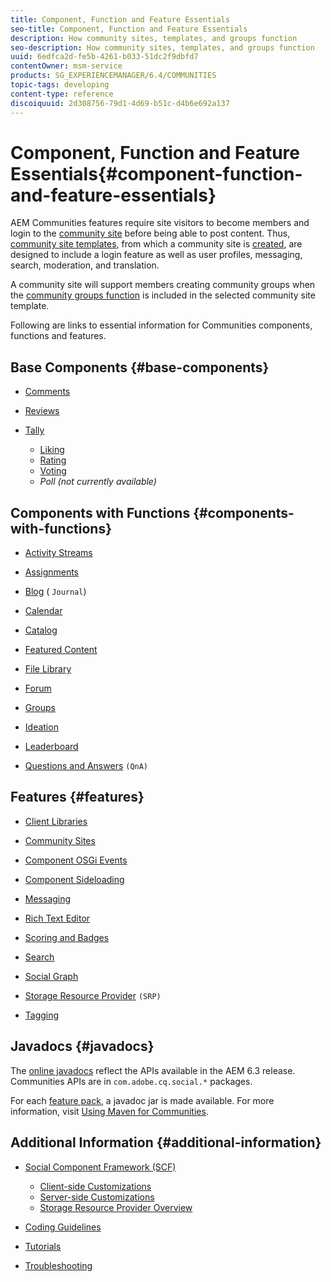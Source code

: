 ```yaml
---
title: Component, Function and Feature Essentials
seo-title: Component, Function and Feature Essentials
description: How community sites, templates, and groups function
seo-description: How community sites, templates, and groups function
uuid: 6edfca2d-fe5b-4261-b033-51dc2f9dbfd7
contentOwner: msm-service
products: SG_EXPERIENCEMANAGER/6.4/COMMUNITIES
topic-tags: developing
content-type: reference
discoiquuid: 2d308756-79d1-4d69-b51c-d4b6e692a137
---
```


# Component, Function and Feature Essentials{#component-function-and-feature-essentials}

AEM Communities features require site visitors to become members and login to the [community site](../../communities/using/overview.md#communitiessites) before being able to post content. Thus, [community site templates](../../communities/using/sites.md), from which a community site is [created](../../communities/using/sites-console.md), are designed to include a login feature as well as user profiles, messaging, search, moderation, and translation.

A community site will support members creating community groups when the [community groups function](../../communities/using/functions.md#groups-function) is included in the selected community site template.

Following are links to essential information for Communities components, functions and features.

## Base Components {#base-components}

* [Comments](../../communities/using/essentials-comments.md)
* [Reviews](../../communities/using/reviews-basics.md)
* [Tally](../../communities/using/tally.md)

    * [Liking](../../communities/using/essentials-liking.md)
    * [Rating](../../communities/using/rating-basics.md)
    * [Voting](../../communities/using/essentials-voting.md)
    * *Poll (not currently available)*

## Components with Functions {#components-with-functions}

* [Activity Streams](../../communities/using/essentials-activities.md)
* [Assignments](../../communities/using/essentials-assignments.md)
* [Blog](../../communities/using/blog-developer-basics.md) ( `Journal`)

* [Calendar](../../communities/using/calendar-basics-for-developers.md)
* [Catalog](../../communities/using/catalog-developer-essentials.md)
* [Featured Content](../../communities/using/essentials-featured.md)
* [File Library](../../communities/using/essentials-file-library.md)
* [Forum](../../communities/using/essentials-forum.md)
* [Groups](../../communities/using/essentials-groups.md)
* [Ideation](../../communities/using/ideation.md)
* [Leaderboard](../../communities/using/leaderboard.md)
* [Questions and Answers](../../communities/using/qna-essentials.md) `(QnA)`

## Features {#features}

* [Client Libraries](../../communities/using/clientlibs.md)
* [Community Sites](../../communities/using/sites-for-developers.md)
* [Component OSGi Events](../../communities/using/events.md)
* [Component Sideloading](../../communities/using/sideloading.md)
* [Messaging](../../communities/using/essentials-messaging.md)
* [Rich Text Editor](../../communities/using/rte.md)
* [Scoring and Badges](../../communities/using/configure-scoring.md)
* [Search](../../communities/using/search-implementation.md)
* [Social Graph](../../communities/using/essentials-socialgraph.md)
* [Storage Resource Provider](../../communities/using/srp-and-ugc.md) `(SRP)`

* [Tagging](../../communities/using/tag.md)

## Javadocs {#javadocs}

The [online javadocs](../../sites/developing/using/reference-materials.md) reflect the APIs available in the AEM 6.3 release.  
Communities APIs are in `com.adobe.cq.social.*` packages.

For each [feature pack](../../communities/using/deploy-communities.md#latestfeaturepack), a javadoc jar is made available. For more information, visit [Using Maven for Communities](../../communities/using/maven.md#javadocs).

## Additional Information {#additional-information}

* [Social Component Framework (SCF)](../../communities/using/scf.md)

    * [Client-side Customizations](../../communities/using/client-customize.md)
    * [Server-side Customizations](../../communities/using/server-customize.md)
    * [Storage Resource Provider Overview](../../communities/using/srp.md)

* [Coding Guidelines](../../communities/using/code-guide.md)
* [Tutorials](../../communities/using/tutorials.md)
* [Troubleshooting](../../communities/using/troubleshooting.md)

